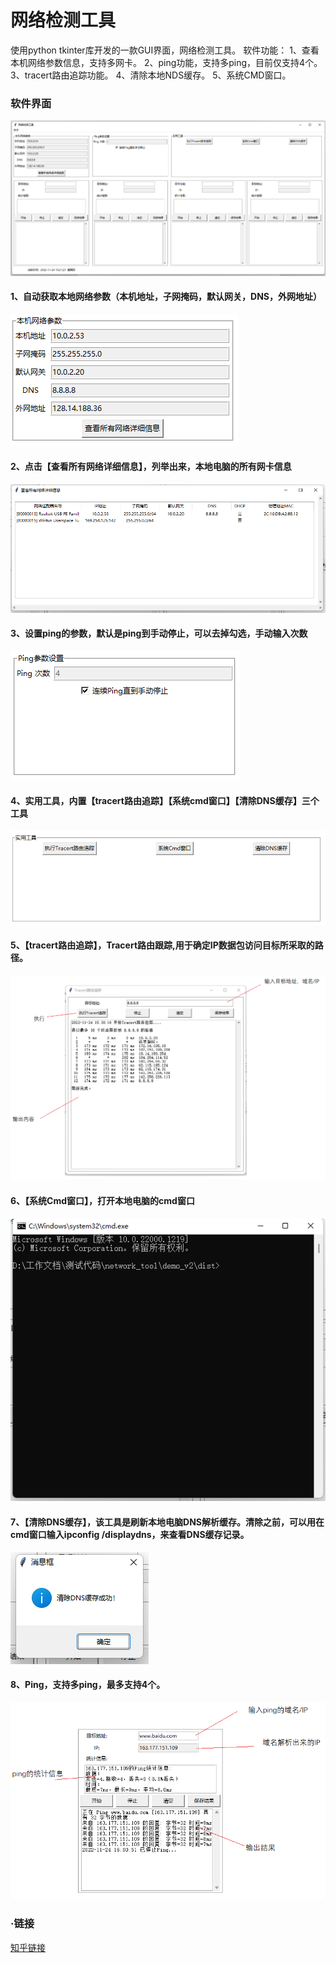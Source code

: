 # 网络检测工具
使用python tkinter库开发的一款GUI界面，网络检测工具。
软件功能：
1、查看本机网络参数信息，支持多网卡。
2、ping功能，支持多ping，目前仅支持4个。
3、tracert路由追踪功能。
4、清除本地NDS缓存。
5、系统CMD窗口。
### 软件界面
[![](material/1.png)](material/1.png "markdown")

#### 1、自动获取本地网络参数（本机地址，子网掩码，默认网关，DNS，外网地址）
[![](material/2.png)](material/2.png "markdown")

#### 2、点击【查看所有网络详细信息】，列举出来，本地电脑的所有网卡信息
[![](material/3.png)](material/3.png "markdown")

#### 3、设置ping的参数，默认是ping到手动停止，可以去掉勾选，手动输入次数
[![](material/4.png)](material/4.png "markdown")

#### 4、实用工具，内置【tracert路由追踪】【系统cmd窗口】【清除DNS缓存】三个工具
[![](material/5.png)](material/5.png "markdown")

#### 5、【tracert路由追踪】，Tracert路由跟踪,用于确定IP数据包访问目标所采取的路径。
[![](material/6.png)](material/6.png "markdown")

#### 6、【系统Cmd窗口】，打开本地电脑的cmd窗口
[![](material/7.png)](material/7.png "markdown")

#### 7、【清除DNS缓存】，该工具是刷新本地电脑DNS解析缓存。清除之前，可以用在cmd窗口输入ipconfig /displaydns，来查看DNS缓存记录。
[![](material/8.png)](material/8.png "markdown")

#### 8、Ping，支持多ping，最多支持4个。
[![](material/9.png)](material/9.png "markdown")



### ·链接
[知乎链接](https://www.wdphp.com/)
